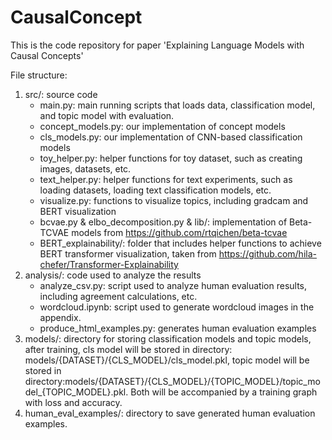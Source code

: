 # CausalConcept
This is the code repository for paper 'Explaining Language Models with Causal Concepts'

File structure:
1. src/: source code
    - main.py: main running scripts that loads data, classification model, and topic model with evaluation.
    - concept_models.py: our implementation of concept models
    - cls_models.py: our implementation of CNN-based classification models
    - toy_helper.py: helper functions for toy dataset, such as creating images, datasets, etc.
    - text_helper.py: helper functions for text experiments, such as loading datasets, loading text classification models, etc.
    - visualize.py: functions to visualize topics, including gradcam and BERT visualization
    - bcvae.py & elbo_decomposition.py & lib/: implementation of Beta-TCVAE models from https://github.com/rtqichen/beta-tcvae
    - BERT_explainability/: folder that includes helper functions to achieve BERT transformer visualization, taken from https://github.com/hila-chefer/Transformer-Explainability
2. analysis/: code used to analyze the results
    - analyze_csv.py: script used to analyze human evaluation results, including agreement calculations, etc.
    - wordcloud.ipynb: script used to generate wordcloud images in the appendix.
    - produce_html_examples.py: generates human evaluation examples
3. models/: directory for storing classification models and topic models, after training, cls model will be stored in directory: models/{DATASET}/{CLS_MODEL}/cls_model.pkl, topic model will be stored in directory:models/{DATASET}/{CLS_MODEL}/{TOPIC_MODEL}/topic_model_{TOPIC_MODEL}.pkl. Both will be accompanied by a training graph with loss and accuracy.
4. human_eval_examples/: directory to save generated human evaluation examples.